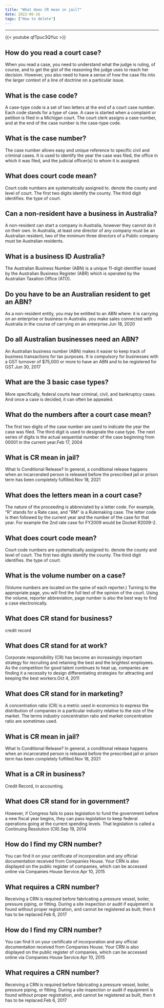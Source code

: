 ```yaml
---
title: "What does CR mean in jail?"
date: 2022-06-16
tags: ["How to delete"]
---
```


---
{{< youtube qfTpuc3QYuc >}}
## How do you read a court case?
When you read a case, you need to understand what the judge is ruling, of course, and to get the gist of the reasoning the judge uses to reach her decision. However, you also need to have a sense of how the case fits into the larger context of a line of doctrine on a particular issue.

## What is the case code?
A case-type code is a set of two letters at the end of a court case number. Each code stands for a type of case. A case is started when a complaint or petition is filed in a Michigan court. The court clerk assigns a case number, and at the end of the case number is the case-type code.

## What is the case number?
The case number allows easy and unique reference to specific civil and criminal cases. It is used to identify the year the case was filed, the office in which it was filed, and the judicial officer(s) to whom it is assigned.

## What does court code mean?
Court code numbers are systematically assigned to. denote the county and level of court. The first two digits identify the county. The third digit identifies. the type of court.

## Can a non-resident have a business in Australia?
A non-resident can start a company in Australia, however they cannot do it on their own. In Australia, at least one director of any company must be an Australian resident, two of the minimum three directors of a Public company must be Australian residents.

## What is a business ID Australia?
The Australian Business Number (ABN) is a unique 11-digit identifier issued by the Australian Business Register (ABR) which is operated by the Australian Taxation Office (ATO).

## Do you have to be an Australian resident to get an ABN?
As a non-resident entity, you may be entitled to an ABN where: it is carrying on an enterprise or business in Australia. you make sales connected with Australia in the course of carrying on an enterprise.Jun 18, 2020

## Do all Australian businesses need an ABN?
An Australian business number (ABN) makes it easier to keep track of business transactions for tax purposes. It is compulsory for businesses with a GST turnover of $75,000 or more to have an ABN and to be registered for GST.Jun 30, 2017

## What are the 3 basic case types?
More specifically, federal courts hear criminal, civil, and bankruptcy cases. And once a case is decided, it can often be appealed.

## What do the numbers after a court case mean?
The first two digits of the case number are used to indicate the year the case was filed. The third digit is used to designate the case type. The next series of digits is the actual sequential number of the case beginning from 00001 in the current year.Feb 17, 2004

## What is CR mean in jail?
What Is Conditional Release? In general, a conditional release happens when an incarcerated person is released before the prescribed jail or prison term has been completely fulfilled.Nov 18, 2021

## What does the letters mean in a court case?
The nature of the proceeding is abbreviated by a letter code. For example, “R” stands for a Rate case, and "RM" is a Rulemaking case. The letter code is then followed by the current year and the number of the case for that year. For example the 2nd rate case for FY2009 would be Docket R2009-2.

## What does court code mean?
Court code numbers are systematically assigned to. denote the county and level of court. The first two digits identify the county. The third digit identifies. the type of court.

## What is the volume number on a case?
(Volume numbers are located on the spine of each reporter.) Turning to the appropriate page, you will find the full text of the opinion of the court. Using the volume, reporter abbreviation, page number is also the best way to find a case electronically.

## What does CR stand for business?
credit record

## What does CR stand for at work?
Corporate responsibility (CR) has become an increasingly important strategy for recruiting and retaining the best and the brightest employees. As the competition for good talent continues to heat up, companies are finding it a necessity to design differentiating strategies for attracting and keeping the best workers.Oct 4, 2011

## What does CR stand for in marketing?
A concentration ratio (CR) is a metric used in economics to express the distribution of companies in a particular industry relative to the size of the market. The terms industry concentration ratio and market concentration ratio are sometimes used.

## What is CR mean in jail?
What Is Conditional Release? In general, a conditional release happens when an incarcerated person is released before the prescribed jail or prison term has been completely fulfilled.Nov 18, 2021

## What is a CR in business?
Credit Record, in accounting.

## What does CR stand for in government?
However, if Congress fails to pass legislation to fund the government before a new fiscal year begins, they can pass legislation to keep federal operations going at the current spending levels. That legislation is called a Continuing Resolution (CR).Sep 19, 2014

## How do I find my CRN number?
You can find it on your certificate of incorporation and any official documentation received from Companies House. Your CRN is also displayed on the public register of companies, which can be accessed online via Companies House Service.Apr 10, 2015

## What requires a CRN number?
Receiving a CRN is required before fabricating a pressure vessel, boiler, pressure piping, or fitting. During a site inspection or audit if equipment is found without proper registration, and cannot be registered as built, then it has to be replaced.Feb 6, 2017

## How do I find my CRN number?
You can find it on your certificate of incorporation and any official documentation received from Companies House. Your CRN is also displayed on the public register of companies, which can be accessed online via Companies House Service.Apr 10, 2015

## What requires a CRN number?
Receiving a CRN is required before fabricating a pressure vessel, boiler, pressure piping, or fitting. During a site inspection or audit if equipment is found without proper registration, and cannot be registered as built, then it has to be replaced.Feb 6, 2017

